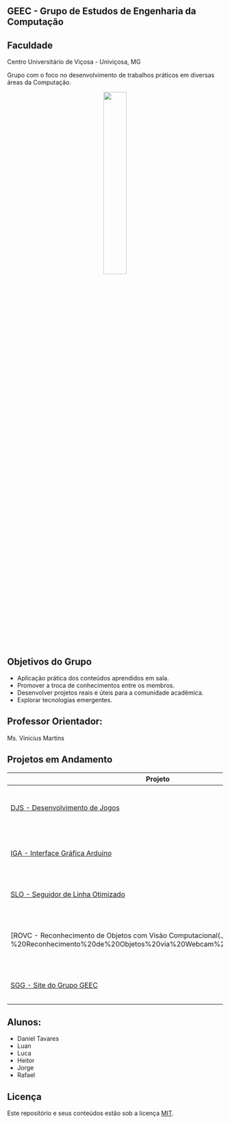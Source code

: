 ## GEEC - Grupo de Estudos de Engenharia da Computação

## Faculdade
Centro Universitário de Viçosa - Univiçosa, MG

Grupo com o foco no desenvolvimento de trabalhos práticos em diversas áreas da Computação.
<p align="center" width="100%">
    <img width="33%" src="https://cdn.univicosa.com.br/img/portal/graduacao/curso/selo/engenharia_de_computacao.png">
</p>

## Objetivos do Grupo
- Aplicação prática dos conteúdos aprendidos em sala.
- Promover a troca de conhecimentos entre os membros.
- Desenvolver projetos reais e úteis para a comunidade acadêmica.
- Explorar tecnologias emergentes.

## Professor Orientador:
Ms. Vinicius Martins


## Projetos em Andamento

| Projeto | Descrição | Responsável |
|---------|-----------|-------------|
| [DJS - Desenvolvimento de Jogos](./Projetos/DJS%20-%20Desenvolvimento%20de%20Jogos) | Criação de um jogo isométrico com GML e GameMaker Studio. | Luan | 
| [IGA - Interface Gráfica Arduino](./Projetos/IGA%20-%20Interface%20Gráfica%20Arduino) | Interface em C# para comunicação com dispositivos Arduino. | Heitor |
| [SLO - Seguidor de Linha Otimizado](./Projetos/SLO%20-%20Seguidor%20de%20Linha%20Otimizado) | Otimização de um robô seguidor de linha sem microcontrolador. | Luca |
| [ROVC - Reconhecimento de Objetos com Visão Computacional(./Projetos/ROVC%20-%20Reconhecimento%20de%20Objetos%20via%20Webcam%20com%20Classificação) | Sistema de reconhecimento e classificação de objetos em tempo real com Python. | Rafael |
| [SGG - Site do Grupo GEEC](./Projetos/SGG%20-%20Site%20do%20Grupo%20GEEC) | Desenvolvimento de um site institucional para o grupo. | Jorge  |

## Alunos:
- Daniel Tavares
- Luan
- Luca
- Heitor
- Jorge
- Rafael


##  Licença
Este repositório e seus conteúdos estão sob a licença [MIT](LICENSE).